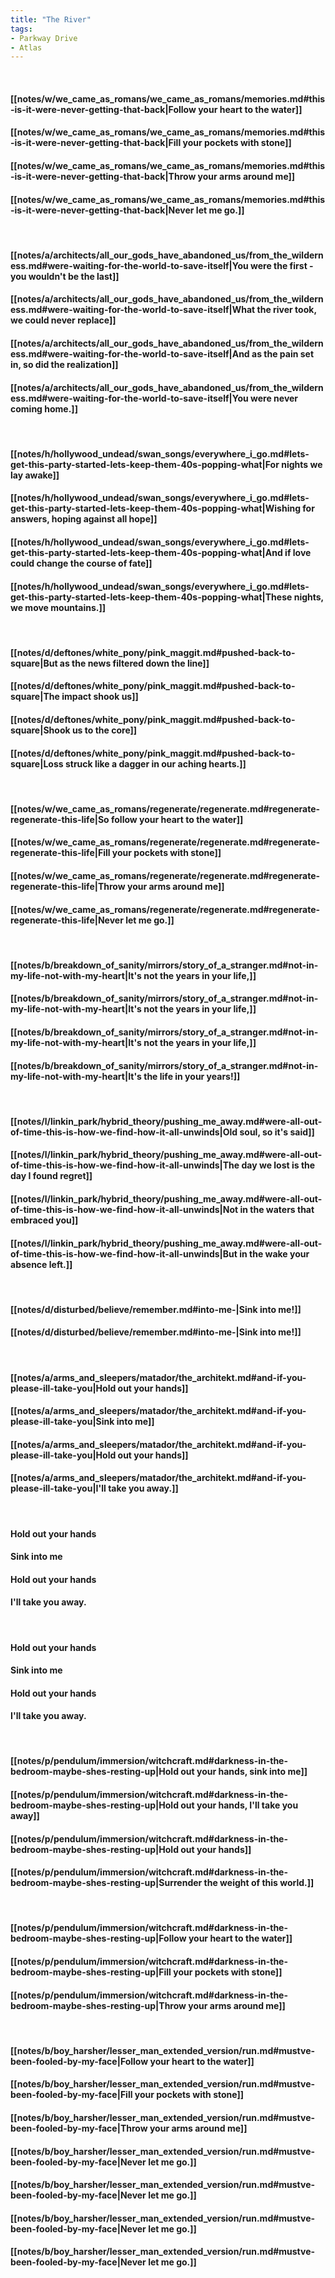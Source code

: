 ```yaml
---
title: "The River"
tags:
- Parkway Drive
- Atlas
---
```

&nbsp;
#### [[notes/w/we_came_as_romans/we_came_as_romans/memories.md#this-is-it-were-never-getting-that-back|Follow your heart to the water]]
#### [[notes/w/we_came_as_romans/we_came_as_romans/memories.md#this-is-it-were-never-getting-that-back|Fill your pockets with stone]]
#### [[notes/w/we_came_as_romans/we_came_as_romans/memories.md#this-is-it-were-never-getting-that-back|Throw your arms around me]]
#### [[notes/w/we_came_as_romans/we_came_as_romans/memories.md#this-is-it-were-never-getting-that-back|Never let me go.]]
&nbsp;
#### [[notes/a/architects/all_our_gods_have_abandoned_us/from_the_wilderness.md#were-waiting-for-the-world-to-save-itself|You were the first - you wouldn't be the last]]
#### [[notes/a/architects/all_our_gods_have_abandoned_us/from_the_wilderness.md#were-waiting-for-the-world-to-save-itself|What the river took, we could never replace]]
#### [[notes/a/architects/all_our_gods_have_abandoned_us/from_the_wilderness.md#were-waiting-for-the-world-to-save-itself|And as the pain set in, so did the realization]]
#### [[notes/a/architects/all_our_gods_have_abandoned_us/from_the_wilderness.md#were-waiting-for-the-world-to-save-itself|You were never coming home.]]
&nbsp;
#### [[notes/h/hollywood_undead/swan_songs/everywhere_i_go.md#lets-get-this-party-started-lets-keep-them-40s-popping-what|For nights we lay awake]]
#### [[notes/h/hollywood_undead/swan_songs/everywhere_i_go.md#lets-get-this-party-started-lets-keep-them-40s-popping-what|Wishing for answers, hoping against all hope]]
#### [[notes/h/hollywood_undead/swan_songs/everywhere_i_go.md#lets-get-this-party-started-lets-keep-them-40s-popping-what|And if love could change the course of fate]]
#### [[notes/h/hollywood_undead/swan_songs/everywhere_i_go.md#lets-get-this-party-started-lets-keep-them-40s-popping-what|These nights, we move mountains.]]
&nbsp;
#### [[notes/d/deftones/white_pony/pink_maggit.md#pushed-back-to-square|But as the news filtered down the line]]
#### [[notes/d/deftones/white_pony/pink_maggit.md#pushed-back-to-square|The impact shook us]]
#### [[notes/d/deftones/white_pony/pink_maggit.md#pushed-back-to-square|Shook us to the core]]
#### [[notes/d/deftones/white_pony/pink_maggit.md#pushed-back-to-square|Loss struck like a dagger in our aching hearts.]]
&nbsp;
#### [[notes/w/we_came_as_romans/regenerate/regenerate.md#regenerate-regenerate-this-life|So follow your heart to the water]]
#### [[notes/w/we_came_as_romans/regenerate/regenerate.md#regenerate-regenerate-this-life|Fill your pockets with stone]]
#### [[notes/w/we_came_as_romans/regenerate/regenerate.md#regenerate-regenerate-this-life|Throw your arms around me]]
#### [[notes/w/we_came_as_romans/regenerate/regenerate.md#regenerate-regenerate-this-life|Never let me go.]]
&nbsp;
#### [[notes/b/breakdown_of_sanity/mirrors/story_of_a_stranger.md#not-in-my-life-not-with-my-heart|It's not the years in your life,]]
#### [[notes/b/breakdown_of_sanity/mirrors/story_of_a_stranger.md#not-in-my-life-not-with-my-heart|It's not the years in your life,]]
#### [[notes/b/breakdown_of_sanity/mirrors/story_of_a_stranger.md#not-in-my-life-not-with-my-heart|It's not the years in your life,]]
#### [[notes/b/breakdown_of_sanity/mirrors/story_of_a_stranger.md#not-in-my-life-not-with-my-heart|It's the life in your years!]]
&nbsp;
#### [[notes/l/linkin_park/hybrid_theory/pushing_me_away.md#were-all-out-of-time-this-is-how-we-find-how-it-all-unwinds|Old soul, so it's said]]
#### [[notes/l/linkin_park/hybrid_theory/pushing_me_away.md#were-all-out-of-time-this-is-how-we-find-how-it-all-unwinds|The day we lost is the day I found regret]]
#### [[notes/l/linkin_park/hybrid_theory/pushing_me_away.md#were-all-out-of-time-this-is-how-we-find-how-it-all-unwinds|Not in the waters that embraced you]]
#### [[notes/l/linkin_park/hybrid_theory/pushing_me_away.md#were-all-out-of-time-this-is-how-we-find-how-it-all-unwinds|But in the wake your absence left.]]
&nbsp;
#### [[notes/d/disturbed/believe/remember.md#into-me-|Sink into me!]]
#### [[notes/d/disturbed/believe/remember.md#into-me-|Sink into me!]]
&nbsp;
#### [[notes/a/arms_and_sleepers/matador/the_architekt.md#and-if-you-please-ill-take-you|Hold out your hands]]
#### [[notes/a/arms_and_sleepers/matador/the_architekt.md#and-if-you-please-ill-take-you|Sink into me]]
#### [[notes/a/arms_and_sleepers/matador/the_architekt.md#and-if-you-please-ill-take-you|Hold out your hands]]
#### [[notes/a/arms_and_sleepers/matador/the_architekt.md#and-if-you-please-ill-take-you|I'll take you away.]]
&nbsp;
#### Hold out your hands
#### Sink into me
#### Hold out your hands
#### I'll take you away.
&nbsp;
#### Hold out your hands
#### Sink into me
#### Hold out your hands
#### I'll take you away.
&nbsp;
#### [[notes/p/pendulum/immersion/witchcraft.md#darkness-in-the-bedroom-maybe-shes-resting-up|Hold out your hands, sink into me]]
#### [[notes/p/pendulum/immersion/witchcraft.md#darkness-in-the-bedroom-maybe-shes-resting-up|Hold out your hands, I'll take you away]]
#### [[notes/p/pendulum/immersion/witchcraft.md#darkness-in-the-bedroom-maybe-shes-resting-up|Hold out your hands]]
#### [[notes/p/pendulum/immersion/witchcraft.md#darkness-in-the-bedroom-maybe-shes-resting-up|Surrender the weight of this world.]]
&nbsp;
#### [[notes/p/pendulum/immersion/witchcraft.md#darkness-in-the-bedroom-maybe-shes-resting-up|Follow your heart to the water]]
#### [[notes/p/pendulum/immersion/witchcraft.md#darkness-in-the-bedroom-maybe-shes-resting-up|Fill your pockets with stone]]
#### [[notes/p/pendulum/immersion/witchcraft.md#darkness-in-the-bedroom-maybe-shes-resting-up|Throw your arms around me]]
&nbsp;
#### [[notes/b/boy_harsher/lesser_man_extended_version/run.md#mustve-been-fooled-by-my-face|Follow your heart to the water]]
#### [[notes/b/boy_harsher/lesser_man_extended_version/run.md#mustve-been-fooled-by-my-face|Fill your pockets with stone]]
#### [[notes/b/boy_harsher/lesser_man_extended_version/run.md#mustve-been-fooled-by-my-face|Throw your arms around me]]
#### [[notes/b/boy_harsher/lesser_man_extended_version/run.md#mustve-been-fooled-by-my-face|Never let me go.]]
#### [[notes/b/boy_harsher/lesser_man_extended_version/run.md#mustve-been-fooled-by-my-face|Never let me go.]]
#### [[notes/b/boy_harsher/lesser_man_extended_version/run.md#mustve-been-fooled-by-my-face|Never let me go.]]
#### [[notes/b/boy_harsher/lesser_man_extended_version/run.md#mustve-been-fooled-by-my-face|Never let me go.]]
